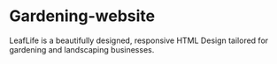# Gardening-website
LeafLife is a beautifully designed, responsive HTML Design tailored for gardening and landscaping businesses. 
